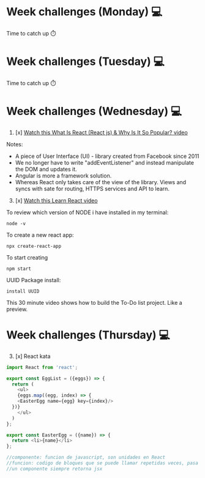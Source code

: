 # Week challenges (Monday) 💻

Time to catch up ⏱️

# Week challenges (Tuesday) 💻

Time to catch up ⏱️

# Week challenges (Wednesday) 💻

1. [x] [Watch this What Is React (React js) & Why Is It So Popular? video](https://www.youtube.com/watch?v=N3AkSS5hXMA)

Notes:

- A piece of User Interface (UI) - library created from Facebook since 2011
- We no longer have to write "addEventListener" and instead manipulate the DOM and updates it.
- Angular is more a framework solution.
- Whereas React only takes care of the view of the library. Views and syncs with sate for routing, HTTPS services and API to learn.

3. [x] [Watch this Learn React video](https://www.youtube.com/watch?v=hQAHSlTtcmY)

To review which version of NODE i have installed in my terminal:

```
node -v
```

To create a new react app:

```
npx create-react-app
```

To start creating

```
npm start
```

UUID Package install:

```
install UUID
```

This 30 minute video shows how to build the To-Do list project. Like a preview.

# Week challenges (Thursday) 💻

3. [x] React kata

```Typescript
import React from 'react';

export const EggList = ({eggs}) => {
  return (
    <ul>
    {eggs.map((egg, index) => {
    <EasterEgg name={egg} key={index}/>
  })}
    </ul>
  )
};

export const EasterEgg = ({name}) => {
  return <li>{name}</li>
};

//componente: funcion de javascript, son unidades en React
//funcion: codigo de bloques que se puede llamar repetidas veces, pasa parametros y retorna algo
//un componente siempre retorna jsx
```
